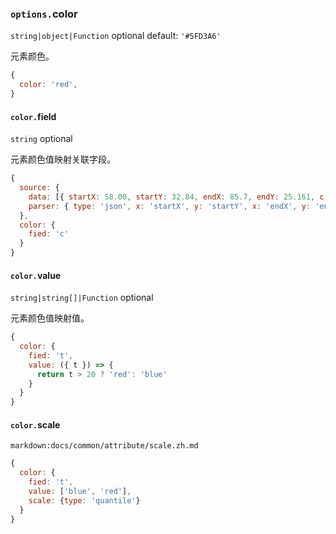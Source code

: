 ### `options.`color

`string|object|Function` optional default: `'#5FD3A6'`

元素颜色。

```js
{
  color: 'red',
}
```

#### `color.`field

`string` optional

元素颜色值映射关联字段。

```js
{
  source: {
    data: [{ startX: 58.00, startY: 32.84, endX: 85.7, endY: 25.161, c: 'red', t: 20, n: 'chengdu' }],
    parser: { type: 'json', x: 'startX', y: 'startY', x: 'endX', y: 'endY', }
  },
  color: {
    fied: 'c'
  }
}
```

#### `color.`value

`string|string[]|Function` optional

元素颜色值映射值。

```js
{
  color: {
    fied: 't',
    value: ({ t }) => {
      return t > 20 ? 'red': 'blue'
    }
  }
}
```

#### `color.`scale

`markdown:docs/common/attribute/scale.zh.md`

```js
{
  color: {
    fied: 't',
    value: ['blue', 'red'],
    scale: {type: 'quantile'}
  }
}
```

